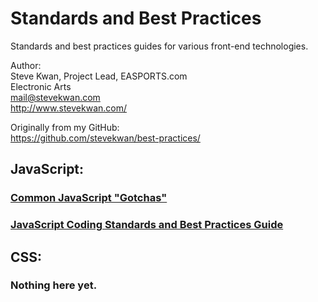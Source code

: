 # Standards and Best Practices

Standards and best practices guides for various front-end technologies.

Author:  
Steve Kwan, Project Lead, EASPORTS.com  
Electronic Arts  
<mail@stevekwan.com>  
<http://www.stevekwan.com/>

Originally from my GitHub:  
<https://github.com/stevekwan/best-practices/>

## JavaScript:

### [Common JavaScript "Gotchas"][javascript-gotchas]

### [JavaScript Coding Standards and Best Practices Guide][javascript-best-practices]

<!--
### JS optimizations?
### JavaScript Style Guide (recommended but not required)
-->

## CSS:

### Nothing here yet.

<!--
### CSS Coding Standards and Best Practices Guide
* prefer ems to pixels
	* even for media queries
	* URL
* use a pre processor, preferably LESS.
 * layering of styles...app, site, page, component
* Long selectors vs short
	* > 2 levels of selection is a bad code smell...inefficient, but more importantly, means you're getting into the land of weird selector specificity.  Causes bugs later.  Use .scope .specific pattern
* DOM structural dependency
* Classes that describe what they do instead of what they are for
* Adding tons classes to markup for reuse
* global, unscoped styles
* Only make styles global/shared if you are ABSOLUTELY SURE they need to be
	* "it might come in handy some day" doesn't cut it
	* easy to make things global later if needed...very hard to refactor global stuff into local if you aren't sure where it's used
* components should not be attached to styles that specify page-specific rules
* Id vs class styling
* Monolithic CSS files
* browser-specific hacks.
* avoid crazy percentage chaining
	* percentages not bad - required for RWD - but percentage chaining is
	* comes up with things like fonts
	* use LESS/Sass variables instead
* no @import (unless with a preprocessing that does this the right way)
	* latency
* understand how CSS affects progressive rendering
### Separation of concerns in CSS?
### CSS gotchas?
* 31 style sheet IE rule
* internal network ie rule...document standards mode
* quirks mode

### CSS optimizations?
 ### CSS Style Guide (recommended but not required)
-->

[javascript-gotchas]: https://github.com/stevekwan/best-practices/blob/master/javascript/gotchas.md
[javascript-best-practices]: https://github.com/stevekwan/best-practices/blob/master/javascript/best-practices.md
[good-parts]: http://shop.oreilly.com/product/9780596517748.do
[constructors-confusing]: http://joost.zeekat.nl/constructors-considered-mildly-confusing.html
[jquery-api]: http://api.jquery.com/
[javascript-type]: http://vijayan.ca/blog/2012/02/21/javascript-type-model/
[partial-application]: http://benalman.com/news/2012/09/partial-application-in-javascript/
[js-adolescence]: http://james.padolsey.com/javascript/js-adolescence/
[object-function-experiment]: https://github.com/stevekwan/experiments/blob/master/javascript/object-vs-function.html
[constructor-prototype-experiment]: https://github.com/stevekwan/experiments/blob/master/javascript/constructor-vs-prototype.html